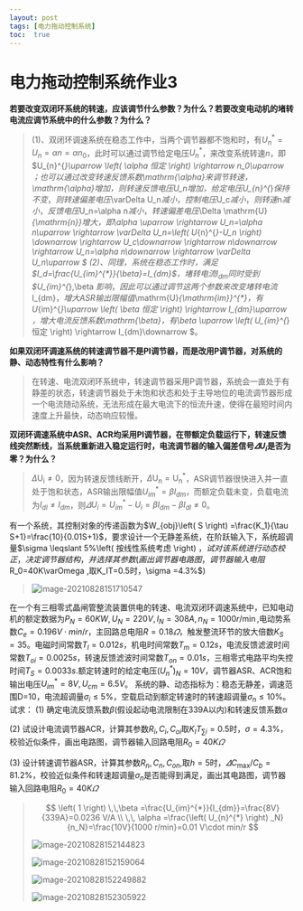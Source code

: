 ```yaml
---
layout: post
tags: [电力拖动控制系统]
toc:  true
---
```

# 电力拖动控制系统作业3

**若要改变双闭环系统的转速，应该调节什么参数？为什么？若要改变电动机的堵转电流应调节系统中的什么参数？为什么？**

> (1)、双闭环调速系统在稳态工作中，当两个调节器都不饱和时，有$U_{n}^{*}=U_n=\alpha n=\alpha n_0$，此时可以通过调节给定电压$U_{n}^{*}$，来改变系统转速$n$，即$U_{n}^{*}\uparrow \left( \alpha 恒定 \right) \rightarrow n_0\uparrow $；也可以通过改变转速反馈系数$\mathrm{\alpha}$来调节转速，$\mathrm{\alpha}$增加，则转速反馈电压$U_n$增加，给定电压$U_{n}^{*}$保持不变，则转速偏差电压$\varDelta U_n$减小，控制电压$U_c$减小，则转速$n$减小，反馈电压$U_n=\alpha n$减小，转速偏差电压$\Delta \mathrm{U}_{\mathrm{n}}$增大，即$\alpha \uparrow \rightarrow U_n=\alpha n\uparrow \rightarrow \varDelta U_n=\left( U_{n}^{*}-U_n \right) \downarrow \rightarrow U_c\downarrow \rightarrow n\downarrow \rightarrow U_n=\alpha n\downarrow \rightarrow \varDelta U_n\uparrow $
> (2)、同理，系统在稳态工作时，满足$I_d=\frac{U_{im}^{*}}{\beta}=I_{dm}$，堵转电流$I_{dm}$同时受到$U_{im}^{*},\beta $影响，因此可以通过调节这两个参数来改变堵转电流$I_{dm}$，增大ASR输出限幅值$\mathrm{U}_{\mathrm{im}}^{*}$，有$U_{im}^{*}\uparrow \left( \beta 恒定 \right) \rightarrow I_{dm}\uparrow $，增大电流反馈系数$\mathrm{\beta}$，有$\beta \uparrow \left( U_{im}^{*}恒定 \right) \rightarrow I_{dm}\downarrow $。

**如果双闭环调速系统的转速调节器不是PI调节器，而是改用P调节器，对系统的静、动态特性有什么影响？**

> 在转速、电流双闭环系统中，转速调节器采用P调节器，系统会一直处于有静差的状态，转速调节器处于未饱和状态和处于主导地位的电流调节器形成一个电流随动系统，无法形成在最大电流下的恒流升速，使得在最短时间内速度上升最快，动态响应较慢。

**双闭环调速系统中ASR、ACR均采用PI调节器，在带额定负载运行下，转速反馈线突然断线，当系统重新进入稳定运行时，电流调节器的输入偏差信号$\varDelta U_i$是否为零？为什么？**

> $\Delta \mathrm{U}_{\mathrm{i}}\ne 0$，因为转速反馈线断开，$\Delta \mathrm{U}_{\mathrm{n}}=\mathrm{U}_{\mathrm{n}}^{*}$，ASR调节器很快进入并一直处于饱和状态，ASR输出限幅值$U_{im}^{*}=\beta I_{dm}$，而额定负载未变，负载电流为$I_{dl}\ne I_{dm}$，则$\varDelta U_i=U_{im}^{*}-U_i=\beta I_{dm}-\beta I_{dl}\ne 0$。

有一个系统，其控制对象的传递函数为$W_{obj}\left( S \right) =\frac{K_1}{\tau S+1}=\frac{10}{0.01S+1}$，要求设计一个无静差系统，在阶跃输入下，系统超调量$\sigma \leqslant 5\%\left( 按线性系统考虑 \right) $，试对该系统进行动态校正，决定调节器结构，并选择其参数(画出调节器电路图，调节器输入电阻$R_0=40K\varOmega ,取K_IT=0.5时，\sigma =4.3\%$)

> ![image-20210828151710547](https://project1002.oss-cn-beijing.aliyuncs.com/project/image-20210828151710547.png)

在一个有三相零式晶闸管整流装置供电的转速、电流双闭环调速系统中，已知电动机的额定数据为$P_N=60KW,U_N=220V,I_N=308A,n_N=1000 r/\min ,$电动势系数$C_e=0.196 V\cdot min/r$，主回路总电阻$R=0.18\varOmega$，触发整流环节的放大倍数$K_S=35$。电磁时间常数$T_l=0.012s$，机电时间常数$T_m=0.12s$，电流反馈滤波时间常数$T_{oi}=0.0025s$，转速反馈滤波时间常数$T_{on}=0.01s$，三相零式电路平均失控时间$T_S=0.0033s$.额定转速时的给定电压$\left( U_{n}^{*} \right) _N=10V$，调节器ASR、ACR饱和输出电压$U_{im}^{*}=8V,U_{cm}=6.5V$。
系统的静、动态指标为：稳态无静差，调速范围D=10，电流超调量$\sigma _i\leqslant 5\%$，空载启动到额定转速时的转速超调量$\sigma _n\leqslant 10\%$。试求：
(1)  确定电流反馈系数$\beta$(假设起动电流限制在339A以内)和转速反馈系数$\alpha$

(2)  试设计电流调节器ACR，计算其参数$R_i,C_i,C_{oi}$取$K_IT_{\sum{i}}=0.5$时，$\sigma =4.3\%$，校验近似条件，画出电路图，调节器输入回路电阻$R_0=40 K\varOmega$

(3)  设计转速调节器ASR，计算其参数$R_n,C_n,C_{on}$,$\text{取}h=5\text{时，}$$\varDelta C_{\max}/C_b=81.2\%$，校验近似条件和转速超调量$\sigma _n$是否能得到满足，画出其电路图，调节器输入回路电阻$R_0=40 K\varOmega$

> $$
> \left( 1 \right) \,\,\beta =\frac{U_{im}^{*}}{I_{dm}}=\frac{8V}{339A}=0.0236 V/A
> \\
> \,\,    \alpha =\frac{\left( U_{n}^{*} \right) _N}{n_N}=\frac{10V}{1000 r/min}=0.01 V\cdot min/r
> $$
> 
> ![image-20210828152144823](https://project1002.oss-cn-beijing.aliyuncs.com/project/image-20210828152144823.png)
>
> ![image-20210828152159064](https://project1002.oss-cn-beijing.aliyuncs.com/project/image-20210828152159064.png)
> 
> ![image-20210828152249882](https://project1002.oss-cn-beijing.aliyuncs.com/project/image-20210828152249882.png)
>
> ![image-20210828152305922](https://project1002.oss-cn-beijing.aliyuncs.com/project/image-20210828152305922.png)
